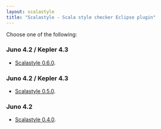 ```yaml
---
layout: scalastyle
title: "Scalastyle - Scala style checker Eclipse plugin"
---
```


Choose one of the following:

### Juno 4.2 / Kepler 4.3

 * [Scalastyle 0.6.0](http://www.scalastyle.org/downloads/kepler-0.6.0/site).

### Juno 4.2 / Kepler 4.3

 * [Scalastyle 0.5.0](http://www.scalastyle.org/downloads/kepler-2.10-0.5.0/site).

### Juno 4.2

 * [Scalastyle 0.4.0](http://www.scalastyle.org/downloads/juno-2.10-0.4.0/site).
